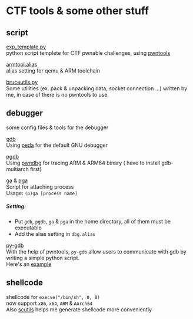 # CTF tools & some other stuff
## script
[exp_template.py](https://github.com/bruce30262/CTF/blob/master/script/exp_template.py)  
python script templete for CTF pwnable challenges, using [pwntools](https://github.com/Gallopsled/pwntools)  

[armtool.alias](https://github.com/bruce30262/CTF/blob/master/script/armtool.alias)  
alias setting for qemu & ARM toolchain

[bruceutils.py](https://github.com/bruce30262/CTF/blob/master/script/bruceutils.py)  
Some utilities (ex. pack & unpacking data, socket connection ...) written by me, in case of there is no pwntools to use.

## debugger
some config files & tools for the debugger  
  
[gdb](https://github.com/bruce30262/CTF/blob/master/debugger/gdb)  
Using [peda](https://github.com/bruce30262/peda) for the default GNU debugger  

[pgdb](https://github.com/bruce30262/CTF/blob/master/debugger/pgdb)  
Using [pwndbg](https://github.com/pwndbg/pwndbg) for tracing ARM & ARM64 binary ( have to install gdb-multiarch first)  

[ga](https://github.com/bruce30262/CTF/blob/master/debugger/ga) & [pga](https://github.com/bruce30262/CTF/blob/master/debugger/pga)  
Script for attaching process  
Usage: `(p)ga [process name]`

##### Setting:  
* Put `gdb`, `pgdb`, `ga` & `pga` in the home directory, all of them must be executable  
* Add the alias setting in `dbg.alias`
  
[py-gdb](https://github.com/bruce30262/CTF/tree/master/debugger/py-gdb)  
With the help of pwntools, `py-gdb` allow users to communicate with gdb by writing a simple python script.  
Here's an [example](https://github.com/bruce30262/CTF/tree/master/debugger/py-gdb/example)  

## shellcode
 shellcode for `execve("/bin/sh", 0, 0)`  
 now support `x86`, `x64`, `ARM` & `AArch64`  
 Also [scutils](https://github.com/bruce30262/CTF/tree/master/shellcode/utils) helps me generate shellcode more conveniently
